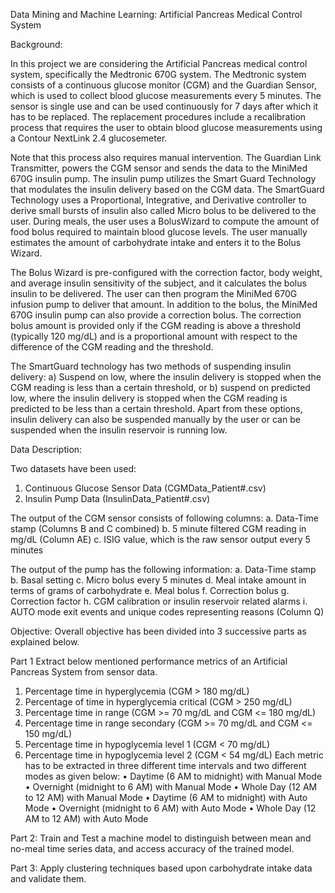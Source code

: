 Data Mining and Machine Learning: Artificial Pancreas Medical Control System


Background:

In this project we are considering the Artificial Pancreas medical control system, specifically the Medtronic 670G system. The Medtronic system consists of a continuous glucose monitor (CGM) and the Guardian Sensor, which is used to collect blood glucose measurements every 5 minutes. The sensor is single use and can be used continuously for 7 days after which it has to be replaced. The replacement procedures include a recalibration process that requires the user to obtain blood glucose measurements using a Contour NextLink 2.4 glucosemeter.

Note that this process also requires manual intervention. The Guardian Link Transmitter, powers the CGM sensor and sends the data to the MiniMed 670G insulin pump. The insulin pump utilizes the Smart Guard Technology that modulates the insulin delivery based on the CGM data. The SmartGuard Technology uses a Proportional, Integrative, and Derivative controller to derive small bursts of insulin also called Micro bolus to be delivered to the user. During meals, the user uses a BolusWizard to compute the amount of food bolus required to maintain blood glucose levels. The user manually estimates the amount of carbohydrate intake and enters it to the Bolus Wizard.

The Bolus Wizard is pre-configured with the correction factor, body weight, and average insulin sensitivity of the subject, and it calculates the bolus insulin to be delivered. The user can then program the MiniMed 670G infusion pump to deliver that amount. In addition to the bolus, the MiniMed 670G insulin pump can also provide a correction bolus. The correction bolus amount is provided only if the CGM reading is above a threshold (typically 120 mg/dL) and is a proportional amount with respect to the difference of the CGM reading and the threshold.

The SmartGuard technology has two methods of suspending insulin delivery: a) Suspend on low, where the insulin delivery is stopped when the CGM reading is less than a certain threshold, or b) suspend on predicted low, where the insulin delivery is stopped when the CGM reading is predicted to be less than a certain threshold. Apart from these options, insulin delivery can also be suspended manually by the user or can be suspended when the insulin reservoir is running low.


Data Description:

Two datasets have been used:
1.	Continuous Glucose Sensor Data (CGMData_Patient#.csv)
2.	Insulin Pump Data (InsulinData_Patient#.csv)

The output of the CGM sensor consists of following columns:
a.	Data-Time stamp (Columns B and C combined)
b.	5 minute filtered CGM reading in mg/dL (Column AE)
c.	ISIG value, which is the raw sensor output every 5 minutes

The output of the pump has the following information:
a.	Data-Time stamp
b.	Basal setting
c.	Micro bolus every 5 minutes
d.	Meal intake amount in terms of grams of carbohydrate
e.	Meal bolus
f.	Correction bolus
g.	Correction factor
h.	CGM calibration or insulin reservoir related alarms
i.	AUTO mode exit events and unique codes representing reasons (Column Q)


Objective:
Overall objective has been divided into 3 successive parts as explained below.

Part 1
Extract below mentioned performance metrics of an Artificial Pancreas System from sensor data.
1.	Percentage time in hyperglycemia (CGM > 180 mg/dL)
2.	Percentage of time in hyperglycemia critical (CGM > 250 mg/dL)
3.	Percentage time in range (CGM >= 70 mg/dL and CGM <= 180 mg/dL)
4.	Percentage time in range secondary (CGM >= 70 mg/dL and CGM <= 150 mg/dL)
5.	Percentage time in hypoglycemia level 1 (CGM < 70 mg/dL)
6.	Percentage time in hypoglycemia level 2 (CGM < 54 mg/dL)
Each metric has to be extracted in three different time intervals and two different modes as given below: 
•	Daytime (6 AM to midnight) with Manual Mode
•	Overnight (midnight to 6 AM) with Manual Mode
•	Whole Day (12 AM to 12 AM) with Manual Mode
•	Daytime (6 AM to midnight) with Auto Mode
•	Overnight (midnight to 6 AM) with Auto Mode
•	Whole Day (12 AM to 12 AM) with Auto Mode

Part 2:
Train and Test a machine model to distinguish between mean and no-meal time series data, and access accuracy of the trained model.

Part 3: 
Apply clustering techniques based upon carbohydrate intake data and validate them.
